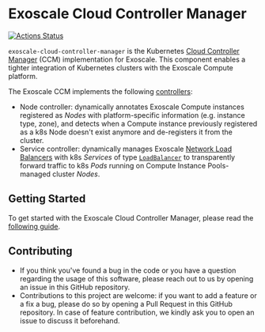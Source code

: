 # Exoscale Cloud Controller Manager

[![Actions Status](https://github.com/exoscale/exoscale-cloud-controller-manager/workflows/CI/badge.svg)](https://github.com/exoscale/exoscale-cloud-controller-manager/actions?query=workflow%3ACI)

`exoscale-cloud-controller-manager` is the Kubernetes [Cloud Controller Manager][k8s-ccm] (CCM) implementation for Exoscale.
This component enables a tighter integration of Kubernetes clusters with the Exoscale Compute platform.

The Exoscale CCM implements the following [controllers][k8s-ccm-controllers]:

* Node controller: dynamically annotates Exoscale Compute instances registered as *Nodes* with platform-specific information (e.g. instance type, zone), and detects when a Compute instance previously registered as a k8s Node doesn't exist anymore and de-registers it from the cluster.
* Service controller: dynamically manages Exoscale [Network Load Balancers][exo-nlb-doc] with k8s *Services* of type [`LoadBalancer`][k8s-service-lb] to transparently forward traffic to k8s *Pods* running on  Compute Instance Pools-managed cluster *Nodes*.


## Getting Started

To get started with the Exoscale Cloud Controller Manager, please read the [following guide](docs/getting-started.md).


## Contributing

* If you think you've found a bug in the code or you have a question regarding the usage of this software, please reach out to us by opening an issue in this GitHub repository.
* Contributions to this project are welcome: if you want to add a feature or a fix a bug, please do so by opening a Pull Request in this GitHub repository. In case of feature contribution, we kindly ask you to open an issue to discuss it beforehand.


[k8s-ccm]: https://kubernetes.io/docs/concepts/architecture/cloud-controller/#functions-of-the-ccm
[k8s-ccm-controllers]: https://kubernetes.io/docs/concepts/architecture/cloud-controller/#functions-of-the-ccm
[exo-nlb-doc]: https://community.exoscale.com/documentation/compute/network-load-balancer/
[k8s-service-lb]: https://kubernetes.io/docs/concepts/services-networking/service/#loadbalancer